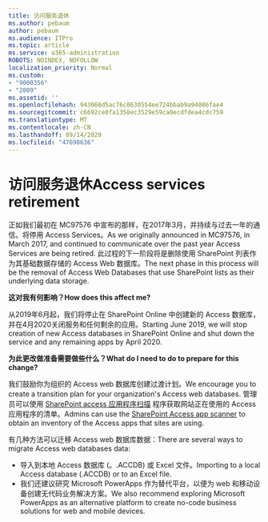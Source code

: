 ```yaml
---
title: 访问服务退休
ms.author: pebaum
author: pebaum
ms.audience: ITPro
ms.topic: article
ms.service: o365-administration
ROBOTS: NOINDEX, NOFOLLOW
localization_priority: Normal
ms.custom:
- "9000356"
- "2009"
ms.assetid: ''
ms.openlocfilehash: 943066d5ac76c0630554ee724bbab9a94086fae4
ms.sourcegitcommit: c6692ce0fa1358ec3529e59ca0ecdfdea4cdc759
ms.translationtype: MT
ms.contentlocale: zh-CN
ms.lasthandoff: 09/14/2020
ms.locfileid: "47698636"
---
```

# <a name="access-services-retirement"></a><span data-ttu-id="dcae5-102">访问服务退休</span><span class="sxs-lookup"><span data-stu-id="dcae5-102">Access services retirement</span></span>

<span data-ttu-id="dcae5-103">正如我们最初在 MC97576 中宣布的那样，在2017年3月，并持续与过去一年的通信。将停用 Access Services。</span><span class="sxs-lookup"><span data-stu-id="dcae5-103">As we originally announced in MC97576, in March 2017, and continued to communicate over the past year Access Services are being retired.</span></span> <span data-ttu-id="dcae5-104">此过程的下一阶段将是删除使用 SharePoint 列表作为其基础数据存储的 Access Web 数据库。</span><span class="sxs-lookup"><span data-stu-id="dcae5-104">The next phase in this process will be the removal of Access Web Databases that use SharePoint lists as their underlying data storage.</span></span>

<span data-ttu-id="dcae5-105">**这对我有何影响？**</span><span class="sxs-lookup"><span data-stu-id="dcae5-105">**How does this affect me?**</span></span>

<span data-ttu-id="dcae5-106">从2019年6月起，我们将停止在 SharePoint Online 中创建新的 Access 数据库，并在4月2020关闭服务和任何剩余的应用。</span><span class="sxs-lookup"><span data-stu-id="dcae5-106">Starting June 2019, we will stop creation of new Access databases in SharePoint Online and shut down the service and any remaining apps by April 2020.</span></span>

<span data-ttu-id="dcae5-107">**为此更改做准备需要做些什么？**</span><span class="sxs-lookup"><span data-stu-id="dcae5-107">**What do I need to do to prepare for this change?**</span></span>

<span data-ttu-id="dcae5-108">我们鼓励你为组织的 Access web 数据库创建过渡计划。</span><span class="sxs-lookup"><span data-stu-id="dcae5-108">We encourage you to create a transition plan for your organization's Access web databases.</span></span> <span data-ttu-id="dcae5-109">管理员可以使用 [SharePoint access 应用程序扫描](https://github.com/SharePoint/PnP-Tools/tree/master/Solutions/SharePoint.AccessApp.Scanner) 程序获取网站正在使用的 Access 应用程序的清单。</span><span class="sxs-lookup"><span data-stu-id="dcae5-109">Admins can use the [SharePoint Access app scanner](https://github.com/SharePoint/PnP-Tools/tree/master/Solutions/SharePoint.AccessApp.Scanner) to obtain an inventory of the Access apps that sites are using.</span></span>

<span data-ttu-id="dcae5-110">有几种方法可以迁移 Access web 数据库数据：</span><span class="sxs-lookup"><span data-stu-id="dcae5-110">There are several ways to migrate Access web databases data:</span></span>

- <span data-ttu-id="dcae5-111">导入到本地 Access 数据库 (。.ACCDB) 或 Excel 文件。</span><span class="sxs-lookup"><span data-stu-id="dcae5-111">Importing to a local Access database (.ACCDB) or to an Excel file.</span></span>
- <span data-ttu-id="dcae5-112">我们还建议研究 Microsoft PowerApps 作为替代平台，以便为 web 和移动设备创建无代码业务解决方案。</span><span class="sxs-lookup"><span data-stu-id="dcae5-112">We also recommend exploring Microsoft PowerApps as an alternative platform to create no-code business solutions for web and mobile devices.</span></span>
